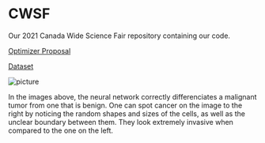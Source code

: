 # CWSF
Our 2021 Canada Wide Science Fair repository containing our code.

[Optimizer Proposal](https://www.overleaf.com/read/rxntpctkzbxt)

[Dataset](https://www.kaggle.com/c/histopathologic-cancer-detection/data)

![picture](https://user-images.githubusercontent.com/62809012/113470838-76ef6280-9426-11eb-8cd8-2e638ea22740.JPG)

In the images above, the neural network correctly differenciates a malignant tumor from one that is benign. One can spot cancer on the image to the right by noticing the random shapes and sizes of the cells, as well as the unclear boundary between them. They look extremely invasive when compared to the one on the left.
